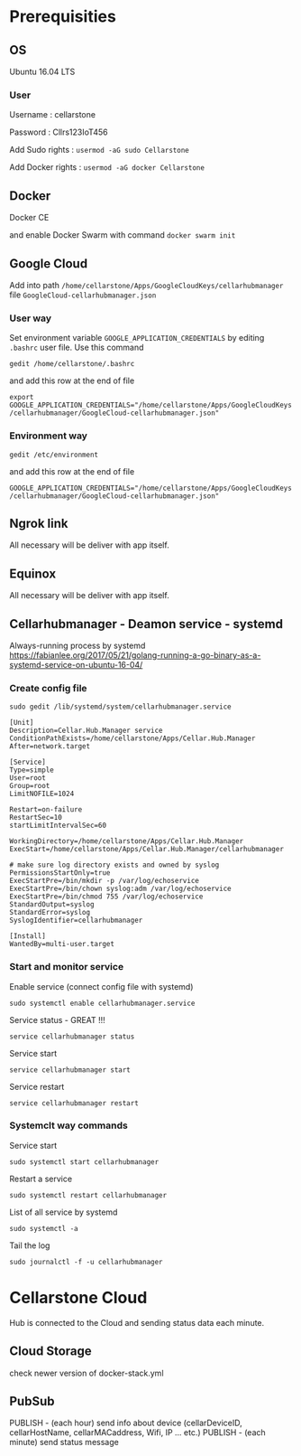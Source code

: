 
# Prerequisities

## OS

Ubuntu 16.04 LTS

### User 

Username : cellarstone

Password : Cllrs123IoT456

Add Sudo rights : `usermod -aG sudo Cellarstone`

Add Docker rights : `usermod -aG docker Cellarstone`

## Docker

Docker CE 

and enable Docker Swarm with command `docker swarm init`

## Google Cloud

Add into path `/home/cellarstone/Apps/GoogleCloudKeys/cellarhubmanager` file `GoogleCloud-cellarhubmanager.json`

### User way
Set environment variable `GOOGLE_APPLICATION_CREDENTIALS` by editing `.bashrc` user file. Use this command 

```Shell
gedit /home/cellarstone/.bashrc
```

and add this row at the end of file

`export GOOGLE_APPLICATION_CREDENTIALS="/home/cellarstone/Apps/GoogleCloudKeys/cellarhubmanager/GoogleCloud-cellarhubmanager.json"`


### Environment way


```Shell
gedit /etc/environment
```


and add this row at the end of file

`GOOGLE_APPLICATION_CREDENTIALS="/home/cellarstone/Apps/GoogleCloudKeys/cellarhubmanager/GoogleCloud-cellarhubmanager.json"`


## Ngrok link

All necessary will be deliver with app itself.

## Equinox

All necessary will be deliver with app itself.


## Cellarhubmanager - Deamon service - systemd 

Always-running process by systemd
https://fabianlee.org/2017/05/21/golang-running-a-go-binary-as-a-systemd-service-on-ubuntu-16-04/

### Create config file
`sudo gedit /lib/systemd/system/cellarhubmanager.service`

```Shell
[Unit]
Description=Cellar.Hub.Manager service
ConditionPathExists=/home/cellarstone/Apps/Cellar.Hub.Manager
After=network.target

[Service]
Type=simple
User=root
Group=root
LimitNOFILE=1024

Restart=on-failure
RestartSec=10
startLimitIntervalSec=60

WorkingDirectory=/home/cellarstone/Apps/Cellar.Hub.Manager
ExecStart=/home/cellarstone/Apps/Cellar.Hub.Manager/cellarhubmanager

# make sure log directory exists and owned by syslog
PermissionsStartOnly=true
ExecStartPre=/bin/mkdir -p /var/log/echoservice
ExecStartPre=/bin/chown syslog:adm /var/log/echoservice
ExecStartPre=/bin/chmod 755 /var/log/echoservice
StandardOutput=syslog
StandardError=syslog
SyslogIdentifier=cellarhubmanager

[Install]
WantedBy=multi-user.target
```

### Start and monitor service

Enable service (connect config file with systemd)

```Shell
sudo systemctl enable cellarhubmanager.service
```

Service status - GREAT !!!

```Shell
service cellarhubmanager status
```

Service start

```Shell
service cellarhubmanager start
```

Service restart

```Shell
service cellarhubmanager restart
```




### Systemclt way commands

Service start

```Shell
sudo systemctl start cellarhubmanager
```

Restart a service

```Shell
sudo systemctl restart cellarhubmanager
```

List of all service by systemd

```Shell
sudo systemctl -a
```

Tail the log

```Shell
sudo journalctl -f -u cellarhubmanager
```



# Cellarstone Cloud

Hub is connected to the Cloud and sending status data each minute.


## Cloud Storage

check newer version of docker-stack.yml

## PubSub

PUBLISH      - (each hour) send info about device (cellarDeviceID, cellarHostName, cellarMACaddress,  Wifi, IP ... etc.)
PUBLISH      - (each minute) send status message